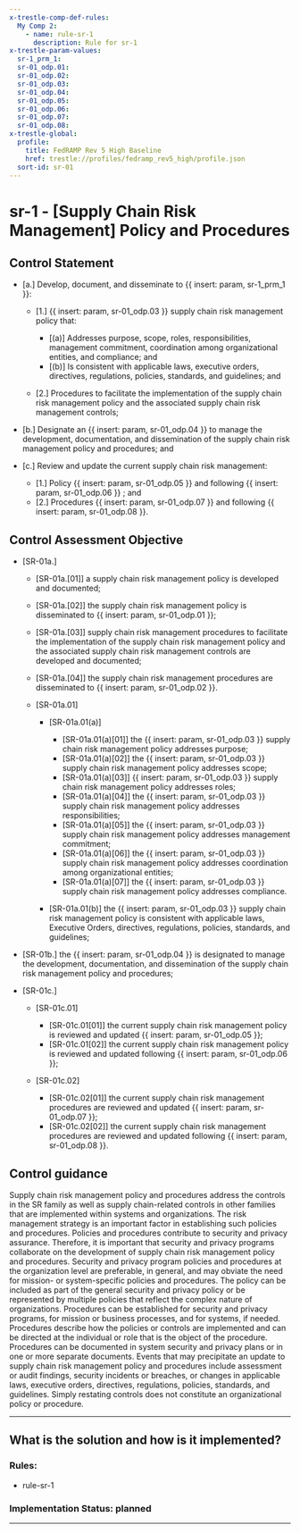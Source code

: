 ```yaml
---
x-trestle-comp-def-rules:
  My Comp 2:
    - name: rule-sr-1
      description: Rule for sr-1
x-trestle-param-values:
  sr-1_prm_1:
  sr-01_odp.01:
  sr-01_odp.02:
  sr-01_odp.03:
  sr-01_odp.04:
  sr-01_odp.05:
  sr-01_odp.06:
  sr-01_odp.07:
  sr-01_odp.08:
x-trestle-global:
  profile:
    title: FedRAMP Rev 5 High Baseline
    href: trestle://profiles/fedramp_rev5_high/profile.json
  sort-id: sr-01
---
```


# sr-1 - \[Supply Chain Risk Management\] Policy and Procedures

## Control Statement

- \[a.\] Develop, document, and disseminate to {{ insert: param, sr-1_prm_1 }}:

  - \[1.\] {{ insert: param, sr-01_odp.03 }} supply chain risk management policy that:

    - \[(a)\] Addresses purpose, scope, roles, responsibilities, management commitment, coordination among organizational entities, and compliance; and
    - \[(b)\] Is consistent with applicable laws, executive orders, directives, regulations, policies, standards, and guidelines; and

  - \[2.\] Procedures to facilitate the implementation of the supply chain risk management policy and the associated supply chain risk management controls;

- \[b.\] Designate an {{ insert: param, sr-01_odp.04 }} to manage the development, documentation, and dissemination of the supply chain risk management policy and procedures; and

- \[c.\] Review and update the current supply chain risk management:

  - \[1.\] Policy {{ insert: param, sr-01_odp.05 }} and following {{ insert: param, sr-01_odp.06 }} ; and
  - \[2.\] Procedures {{ insert: param, sr-01_odp.07 }} and following {{ insert: param, sr-01_odp.08 }}.

## Control Assessment Objective

- \[SR-01a.\]

  - \[SR-01a.[01]\] a supply chain risk management policy is developed and documented;
  - \[SR-01a.[02]\] the supply chain risk management policy is disseminated to {{ insert: param, sr-01_odp.01 }};
  - \[SR-01a.[03]\] supply chain risk management procedures to facilitate the implementation of the supply chain risk management policy and the associated supply chain risk management controls are developed and documented;
  - \[SR-01a.[04]\] the supply chain risk management procedures are disseminated to {{ insert: param, sr-01_odp.02 }}.
  - \[SR-01a.01\]

    - \[SR-01a.01(a)\]

      - \[SR-01a.01(a)[01]\] the {{ insert: param, sr-01_odp.03 }} supply chain risk management policy addresses purpose;
      - \[SR-01a.01(a)[02]\] the {{ insert: param, sr-01_odp.03 }} supply chain risk management policy addresses scope; 
      - \[SR-01a.01(a)[03]\] {{ insert: param, sr-01_odp.03 }} supply chain risk management policy addresses roles;
      - \[SR-01a.01(a)[04]\] the {{ insert: param, sr-01_odp.03 }} supply chain risk management policy addresses responsibilities;
      - \[SR-01a.01(a)[05]\] the {{ insert: param, sr-01_odp.03 }} supply chain risk management policy addresses management commitment;
      - \[SR-01a.01(a)[06]\] the {{ insert: param, sr-01_odp.03 }} supply chain risk management policy addresses coordination among organizational entities;
      - \[SR-01a.01(a)[07]\] the {{ insert: param, sr-01_odp.03 }} supply chain risk management policy addresses compliance.

    - \[SR-01a.01(b)\] the {{ insert: param, sr-01_odp.03 }} supply chain risk management policy is consistent with applicable laws, Executive Orders, directives, regulations, policies, standards, and guidelines;

- \[SR-01b.\] the {{ insert: param, sr-01_odp.04 }} is designated to manage the development, documentation, and dissemination of the supply chain risk management policy and procedures;

- \[SR-01c.\]

  - \[SR-01c.01\]

    - \[SR-01c.01[01]\] the current supply chain risk management policy is reviewed and updated {{ insert: param, sr-01_odp.05 }};
    - \[SR-01c.01[02]\] the current supply chain risk management policy is reviewed and updated following {{ insert: param, sr-01_odp.06 }};

  - \[SR-01c.02\]

    - \[SR-01c.02[01]\] the current supply chain risk management procedures are reviewed and updated {{ insert: param, sr-01_odp.07 }};
    - \[SR-01c.02[02]\] the current supply chain risk management procedures are reviewed and updated following {{ insert: param, sr-01_odp.08 }}.

## Control guidance

Supply chain risk management policy and procedures address the controls in the SR family as well as supply chain-related controls in other families that are implemented within systems and organizations. The risk management strategy is an important factor in establishing such policies and procedures. Policies and procedures contribute to security and privacy assurance. Therefore, it is important that security and privacy programs collaborate on the development of supply chain risk management policy and procedures. Security and privacy program policies and procedures at the organization level are preferable, in general, and may obviate the need for mission- or system-specific policies and procedures. The policy can be included as part of the general security and privacy policy or be represented by multiple policies that reflect the complex nature of organizations. Procedures can be established for security and privacy programs, for mission or business processes, and for systems, if needed. Procedures describe how the policies or controls are implemented and can be directed at the individual or role that is the object of the procedure. Procedures can be documented in system security and privacy plans or in one or more separate documents. Events that may precipitate an update to supply chain risk management policy and procedures include assessment or audit findings, security incidents or breaches, or changes in applicable laws, executive orders, directives, regulations, policies, standards, and guidelines. Simply restating controls does not constitute an organizational policy or procedure.

______________________________________________________________________

## What is the solution and how is it implemented?

<!-- For implementation status enter one of: implemented, partial, planned, alternative, not-applicable -->

<!-- Note that the list of rules under ### Rules: is read-only and changes will not be captured after assembly to JSON -->

<!-- Add control implementation description here for control: sr-1 -->

### Rules:

  - rule-sr-1

### Implementation Status: planned

______________________________________________________________________

